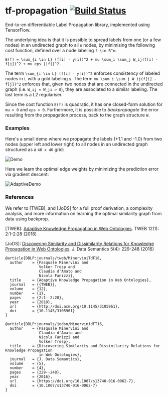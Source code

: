 # tf-propagation [![Build Status](https://travis-ci.org/pminervini/tf-propagation.svg?branch=master)](https://travis-ci.org/pminervini/tf-propagation)

End-to-en differentiable Label Propagation library, implemented using TensorFlow.

The underlying idea is that it is possible to spread labels from one (or a few nodes)
in an undirected graph to all `n` nodes, by minimising the following cost function,
defined over a node labeling `f \in R^n`:

```text
E(f) = \sum_{i \in L} (f[i] - y[i])^2 + mu \sum_i \sum_j W_ij(f[i] - f[j])^2 + mu eps ||f||^2.
```

The term `\sum_{i \in L} (f[i] - y[i])^2` enforces consistency of labeled nodes in `L`
with a gold labeling `y`.
The term `mu \sum_i \sum_j W_ij(f[i] - f[j])^2` enforces that, given two nodes that are
connected in the undirected graph (i.e. `W_ij = W_ji > 0`), they are associated to a similar labeling.
The last term is a L2 regulariser.

Since the cost function `E(f)` is quadratic, it has one closed-form solution for `mu > 0` and `eps > 0`.
Furthermore, it is possible to *backpropagate* the error resulting from the propagation process, back to the graph structure `W`.

### Examples

Here's a small demo where we propagate the labels (+1.1 and -1.0) from two nodes (upper left and lower right) to all nodes in an undirected graph structured as a `40 x 40` grid:

![Demo](http://data.neuralnoise.com/tf-propagation/demo.png)

Here we learn the optimal edge weights by minimizing the prediction error via gradient descent:

![AdaptiveDemo](http://data.neuralnoise.com/tf-propagation/ttycrop.gif)

### References

We refer to [TWEB], and [JoDS] for a full proof derivation, a complexity analysis, and more information on learning the optimal similarity graph from data using backprop.

[TWEB]: [Adaptive Knowledge Propagation in Web Ontologies](https://dl.acm.org/citation.cfm?id=3105961). TWEB 12(1): 2:1-2:28 (2018)

[JoDS]: [Discovering Similarity and Dissimilarity Relations for Knowledge Propagation in Web Ontologies](https://link.springer.com/article/10.1007/s13740-016-0062-7). J. Data Semantics 5(4): 229-248 (2016)

```text
@article{DBLP:journals/tweb/MinerviniTdF18,
  author    = {Pasquale Minervini and
               Volker Tresp and
               Claudia d'Amato and
               Nicola Fanizzi},
  title     = {Adaptive Knowledge Propagation in Web Ontologies},
  journal   = {{TWEB}},
  volume    = {12},
  number    = {1},
  pages     = {2:1--2:28},
  year      = {2018},
  url       = {http://doi.acm.org/10.1145/3105961},
  doi       = {10.1145/3105961}
}

@article{DBLP:journals/jodsn/MinervinidFT16,
  author    = {Pasquale Minervini and
               Claudia d'Amato and
               Nicola Fanizzi and
               Volker Tresp},
  title     = {Discovering Similarity and Dissimilarity Relations for Knowledge Propagation
               in Web Ontologies},
  journal   = {J. Data Semantics},
  volume    = {5},
  number    = {4},
  pages     = {229--248},
  year      = {2016},
  url       = {https://doi.org/10.1007/s13740-016-0062-7},
  doi       = {10.1007/s13740-016-0062-7}
}
```
